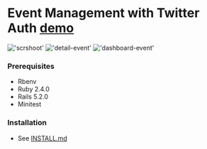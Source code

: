 # Event Management with Twitter Auth [demo](https://intense-spire-58041.herokuapp.com/)

!['scrshoot'](https://screenshotscdn.firefoxusercontent.com/images/9e18ccf2-1863-4302-8039-49e8f3102c7e.png)
!['detail-event'](https://screenshotscdn.firefoxusercontent.com/images/6375ff91-7d9a-435c-80b5-93bb27afe0c1.png)
!['dashboard-event'](https://screenshotscdn.firefoxusercontent.com/images/eeb97d98-b614-4485-b69c-7102e675c69f.png)

### Prerequisites
- Rbenv
- Ruby 2.4.0
- Rails 5.2.0
- Minitest

### Installation
- See [INSTALL.md](https://github.com/mkhuda/loket-event/blob/master/INSTALL.md)
